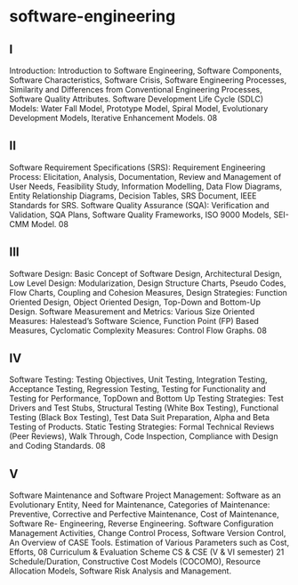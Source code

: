 # software-engineering
## I 
Introduction: Introduction to Software Engineering, Software Components, Software 
Characteristics, Software Crisis, Software Engineering Processes, Similarity and Differences from 
Conventional Engineering Processes, Software Quality Attributes. Software Development Life 
Cycle (SDLC) Models: Water Fall Model, Prototype Model, Spiral Model, Evolutionary 
Development Models, Iterative Enhancement Models. 
08 
## II 
Software Requirement Specifications (SRS): Requirement Engineering Process: Elicitation, 
Analysis, Documentation, Review and Management of User Needs, Feasibility Study, Information 
Modelling, Data Flow Diagrams, Entity Relationship Diagrams, Decision Tables, SRS Document, 
IEEE Standards for SRS. Software Quality Assurance (SQA): Verification and Validation, SQA 
Plans, Software Quality Frameworks, ISO 9000 Models, SEI-CMM Model. 
08 
## III 
Software Design: Basic Concept of Software Design, Architectural Design, Low Level Design: 
Modularization, Design Structure Charts, Pseudo Codes, Flow Charts, Coupling and Cohesion 
Measures, Design Strategies: Function Oriented Design, Object Oriented Design, Top-Down and 
Bottom-Up Design. Software Measurement and Metrics: Various Size Oriented Measures: 
Halestead’s Software Science, Function Point (FP) Based Measures, Cyclomatic Complexity 
Measures: Control Flow Graphs. 
08 
## IV 
Software Testing: Testing Objectives, Unit Testing, Integration Testing, Acceptance Testing, 
Regression Testing, Testing for Functionality and Testing for Performance, TopDown and Bottom
Up Testing Strategies: Test Drivers and Test Stubs, Structural Testing (White Box Testing), 
Functional Testing (Black Box Testing), Test Data Suit Preparation, Alpha and Beta Testing of 
Products. Static Testing Strategies: Formal Technical Reviews (Peer Reviews), Walk Through, 
Code Inspection, Compliance with Design and Coding Standards. 
08 
## V 
Software Maintenance and Software Project Management: Software as an Evolutionary Entity, 
Need for Maintenance, Categories of Maintenance: Preventive, Corrective and Perfective 
Maintenance, Cost of Maintenance, Software Re- Engineering, Reverse Engineering. Software 
Configuration Management Activities, Change Control Process, Software Version Control, An 
Overview of CASE Tools. Estimation of Various Parameters such as Cost, Efforts, 
08 
Curriculum & Evaluation Scheme CS & CSE (V & VI semester) 21
Schedule/Duration, Constructive Cost Models (COCOMO), Resource Allocation Models, Software 
Risk Analysis and Management.
